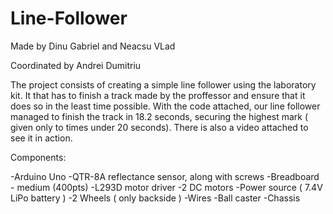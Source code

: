 # Line-Follower

Made by Dinu Gabriel and Neacsu VLad

Coordinated by Andrei Dumitriu

The project consists of creating a simple line follower using the laboratory kit. It that has to finish a track made by the proffessor and ensure that it does so in the least time possible. With the code attached, our line follower managed to finish the track in 18.2 seconds, securing the highest mark ( given only to times under 20 seconds). There is also a video attached to see it in action.

Components:

  -Arduino Uno
  -QTR-8A reflectance sensor, along with screws
  -Breadboard - medium (400pts)
  -L293D motor driver
  -2 DC motors 
  -Power source ( 7.4V LiPo battery )
  -2 Wheels ( only backside )
  -Wires
  -Ball caster
  -Chassis
